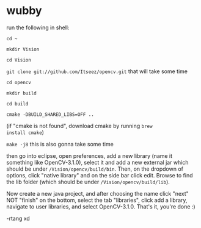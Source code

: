 # wubby

run the following in shell:

<code>cd ~</code> 


<code>mkdir Vision</code>


<code>cd Vision</code>


<code>git clone git://github.com/Itseez/opencv.git</code>
that will take some time


<code>cd opencv</code>


<code>mkdir build</code>


<code>cd build</code>


<code>cmake -DBUILD_SHARED_LIBS=OFF ..</code>

(if "cmake is not found", download cmake by running <code>brew install cmake</code>)


<code>make -j8</code>
this is also gonna take some time


then go into eclipse, open preferences, add a new library (name it something like OpenCV-3.1.0), select it and add a new external jar which should be under <code>/Vision/opencv/build/bin</code>. Then, on the dropdown of options, click "native library" and on the side bar click edit. Browse to find the lib folder (which should be under <code>/Vision/opencv/build/lib</code>). 

Now create a new java project, and after choosing the name click "next" NOT "finish" on the bottom, select the tab "libraries", click add a library, navigate to user libraries, and select OpenCV-3.1.0. That's it, you're done :)

-rtang xd


